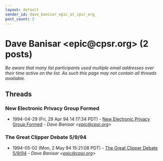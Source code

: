 ```yaml
---
layout: default
sender_id: dave_banisar_epic_at_cpsr_org_
post_count: 2
---
```


# Dave Banisar <epic<span>@</span>cpsr.org> (2 posts)

_Be aware that many list participants used multiple email addresses over their time active on the list. As such this page may not contain all threads available._

## Threads

### New Electronic Privacy Group Formed
+ 1994-04-29 (Fri, 29 Apr 94 14:17:34 PDT) - [New Electronic Privacy Group Formed](/archive/1994/04/7ce0c935cbfcddc435422ded084c6a61387d7aeefe013374a026d0489d5e3db7) - _Dave Banisar \<epic@cpsr.org\>_

### The Great Clipper Debate  5/9/94
+ 1994-05-02 (Mon, 2 May 94 15:21:08 PDT) - [The Great Clipper Debate  5/9/94](/archive/1994/05/f4151bfd1c4dcdd6c7a4ac78d1f4e73e757a30a1886e13096532a9897ae55230) - _Dave Banisar \<epic@cpsr.org\>_

